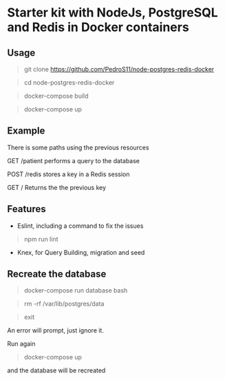 # Starter kit with NodeJs, PostgreSQL and Redis in Docker containers

## Usage
> git clone https://github.com/PedroS11/node-postgres-redis-docker

> cd node-postgres-redis-docker

> docker-compose build 

> docker-compose up



## Example

There is some paths using the previous resources

GET /patient performs a query to the database

POST /redis stores a key in a Redis session

GET / Returns the the previous key

## Features

* Eslint, including a command to fix the issues

> npm run lint

* Knex, for Query Building, migration and seed

## Recreate the database
> docker-compose run database bash

> rm -rf /var/lib/postgres/data

> exit

An error will prompt, just ignore it.

Run again 
> docker-compose up

and the database will be recreated
